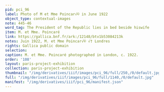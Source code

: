 ```yaml
---
pid: pci_96
label: Photo of M et Mme Poincar√© in June 1922
object_type: contextual-images
note: 445-46
word_tag: The President of the Republic lies in bed beside hiswife
item: M. et Mme. Poincaré
link: https://gallica.bnf.fr/ark:/12148/btv1b53084213k
notes: Juin 1922, M. et Mme Poincar√© √† Londres
rights: Gallica public domain
selection: 
caption: M. et Mme. Poincaré photographed in London, c. 1922.
order: '108'
layout: paris-project-exhibition
collection: paris-project-exhibition
thumbnail: "/img/derivatives/iiif/images/pci_96/full/250,/0/default.jpg"
full: "/img/derivatives/iiif/images/pci_96/full/1140,/0/default.jpg"
manifest: "/img/derivatives/iiif/pci_96/manifest.json"
---
```

